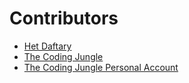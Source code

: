 # Contributors

- [Het Daftary](https://github.com/HetDaftary)
- [The Coding Jungle](https://github.com/The-Coding-Jungle)
- [The Coding Jungle Personal Account](https://github.com/TheCodingJungle)